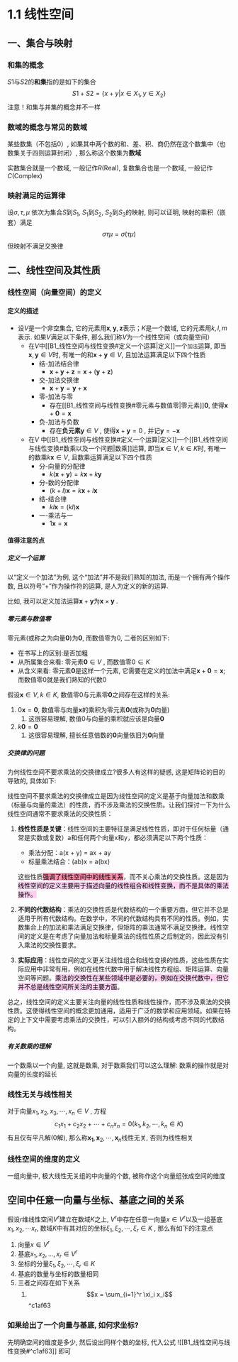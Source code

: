 # 1.1 线性空间

## 一、集合与映射

### 和集的概念

$S1$与$S2$的**和集**指的是如下的集合
$$S1+S2=\{x+y| x\in X_1, y\in X_2\}$$
注意！和集与并集的概念并不一样
### 数域的概念与常见的数域

某些数集（不包括0）, 如果其中两个数的和、差、积、商仍然在这个数集中（也数集关于四则运算封闭）, 那么称这个数集为**数域**

实数集合就是一个数域, 一般记作$R$(Real), 复数集合也是一个数域, 一般记作$C$(Complex)

### 映射满足的运算律

设$\sigma, \tau, \mu$  依次为集合$S$到$S_1$, $S_1$到$S_2$, $S_2$到$S_3$的映射, 则可以证明, 映射的乘积（嵌套）满足
$$\sigma\tau\mu = \sigma (\tau\mu)$$
但映射不满足交换律

## 二、线性空间及其性质

### 线性空间（向量空间）的定义

#### 定义的描述

- 设$V$是一个非空集合, 它的元素用$\mathbf{x},\mathbf{y},\mathbf{z}$表示；$K$是一个数域, 它的元素用$k,l,m$表示. 如果$V$满足以下条件, 那么我们称$V$为一个线性空间（或向量空间）
	- 在$V$中[[B1_线性空间与线性变换#定义一个运算|定义]]一个`加法`运算, 即当$\mathbf{x},\mathbf{y}\in V$时, 有唯一的和$\mathbf{x}+\mathbf{y}\in V$, 且加法运算满足以下四个性质
		- 结-加法结合律
			- $\mathbf{x}+\mathbf{y}+\mathbf{z}=\mathbf{x}+(\mathbf{y}+\mathbf{z})$ 
		- 交-加法交换律
			- $\mathbf{x}+\mathbf{y}=\mathbf{y}+\mathbf{x}$ 
		- 零-加法与零
			- 存在[[B1_线性空间与线性变换#零元素与数值零|零元素]]$\mathbf{0}$, 使得$\mathbf{x}+\mathbf{0}=\mathbf{x}$  
		- 负-加法与负数
			- 存在**负元素**$\mathbf{y}\in V$ , 使得$\mathbf{x}+\mathbf{y}=0$ , 并记$\mathbf{y}=-\mathbf{x}$ 
	- 在$V$ 中[[B1_线性空间与线性变换#定义一个运算|定义]]一个[[B1_线性空间与线性变换#数乘以及一个问题|数乘]]运算, 即当$\mathbf{x}\in V, k\in K$时, 有唯一的数乘$k\mathbf{x} \in V$, 且数乘运算满足以下四个性质
		- 分-向量的分配律
			- $k(\mathbf{x}+\mathbf{y})=k\mathbf{x}+k\mathbf{y}$  
		- 分-数的分配律
			- $(k+l)\mathbf{x}=k\mathbf{x}+l\mathbf{x}$  
		- 结-结合律
			- $kl\mathbf{x}=(kl)\mathbf{x}$ 
		- 一-乘法与一
			- $1\mathbf{x}=\mathbf{x}$ 

#### 值得注意的点

##### 定义一个运算

以“定义一个加法”为例, 这个“加法”并不是我们熟知的加法, 而是一个拥有两个操作数, 且以符号“+”作为操作符的运算, 是人为定义的新的运算.

比如, 我可以定义加法运算$\mathbf{x}+\mathbf{y}$为$\mathbf{x}\times \mathbf{y}$ .

##### 零元素与数值零

零元素(或称之为向量$\mathbf 0$)为$\mathbf{0}$, 而数值零为$0$, 二者的区别如下:

- 在书写上的区别:是否加粗
- 从所属集合来看: 零元素$\mathbf{0}\in V$ , 而数值零$0\in K$
- 从含义来看: 零元素$\mathbf{0}$是这样一个元素, 它需要在定义的加法中满足$\mathbf{x}+\mathbf{0}=\mathbf{x}$; 而数值零$0$就是我们熟知的代数$0$ 

假设$\mathbf x\in V, k \in K$, 数值零$0$与元素零$\mathbf{0}$之间存在这样的关系: 
1. $0\mathbf{x}=\mathbf{0}$, 数值零与向量$\mathbf{x}$的乘积为零元素$\mathbf 0$(或称为$\mathbf 0$向量)
	1. 这很容易理解, 数值$0$与向量的乘积就应该是向量$\mathbf 0$
2. $k\mathbf 0=\mathbf 0$
	1. 这很容易理解, 擅长任意倍数的$\mathbf 0$向量依旧为$\mathbf 0$向量

##### 交换律的问题

为何线性空间不要求乘法的交换律成立?很多人有这样的疑惑, 这是矩阵论的目的导致的, 具体如下:

线性空间不要求乘法的交换律成立是因为线性空间的定义是基于向量加法和数乘（标量与向量的乘法）的性质，而不涉及乘法的交换性质。让我们探讨一下为什么线性空间通常不要求乘法的交换性质：

1. **线性性质是关键**：线性空间的主要特征是满足线性性质，即对于任何标量（通常是实数或复数）a和任何两个向量x和y，都必须满足以下两个性质：
   - 乘法分配：a(x + y) = ax + ay
   - 标量乘法结合：(ab)x = a(bx)

   这些性质<mark style="background: #FF5582A6;">强调了线性空间中的线性关系</mark>，而不关心乘法的交换性质。这是因为<mark style="background: #FFB8EBA6;">线性空间的定义主要用于描述向量的线性组合和线性变换，而不是具体的乘法操作。</mark>

2. **不同的代数结构**：乘法的交换性质是代数结构的一个重要方面，但它并不总是适用于所有代数结构。在数学中，不同的代数结构具有不同的性质。例如，实数集合上的加法和乘法满足交换律，但矩阵的乘法通常不满足交换律。线性空间的定义是在考虑了向量加法和标量乘法的线性性质之后制定的，因此没有引入乘法的交换性要求。

3. **实际应用**：线性空间的定义更关注线性组合和线性变换的性质，这些性质在实际应用中非常有用，例如在线性代数中用于解决线性方程组、矩阵运算、向量空间等问题。<mark style="background: #FFB8EBA6;">乘法的交换性在某些领域中是必要的，例如在交换代数中，但它并不总是线性空间所关注的主要方面</mark>。

总之，线性空间的定义主要关注向量的线性性质和线性操作，而不涉及乘法的交换性质。这使得线性空间的概念更加通用，适用于广泛的数学和应用领域。如果在特定的上下文中需要考虑乘法的交换性，可以引入额外的结构或考虑不同的代数结构。

##### 有关数乘的理解

一个数乘以一个向量, 这就是数乘, 对于数乘我们可以这么理解: 数乘的操作就是对向量的长度的延长

### 线性无关与线性相关

对于向量$x_1, x_2, x_3, \cdots, x_n \in V$ , 方程
$$c_1x_1+c_2x_2+\cdots+c_nx_n=0(k_1, k_2, \cdots,k_n \in K)$$ 
有且仅有平凡解(0解), 那么称$\mathbf {x_1}, \mathbf x_2, \cdots, \mathbf x_n$线性无关, 否则为线性相关

### 线性空间的维度的定义

一组向量中, 极大线性无关组的中向量的个数, 被称作这个向量组张成空间的维度

## 空间中任意一向量与坐标、基底之间的关系

假设$r$维线性空间$V^r$建立在数域$K$之上, $V^r$中存在任意一向量$x\in V^r$以及一组基底$x_1,x_2, \cdots x_r$, 数域$K$中有其对应的坐标$\xi_1, \xi_2, \cdots, \xi_r \in K$  , 那么有如下的注意点
1. 向量$x\in V^r$ 
2. 基底$x_1, x_2,\dots,x_r\in V^r$ 
3. 坐标的分量$\xi_1, \xi_2, \cdots, \xi_r \in K$ 
4. 基底的数量与坐标的数量相同
5. 三者之间存在如下关系
	1. $$x = \sum_{i=1}^r \xi_i x_i$$ ^c1af63

### 如果给出了一个向量与基底, 如何求坐标?

先明确空间的维度是多少, 然后设出同样个数的坐标, 代入公式 ![[B1_线性空间与线性变换#^c1af63]] 即可



